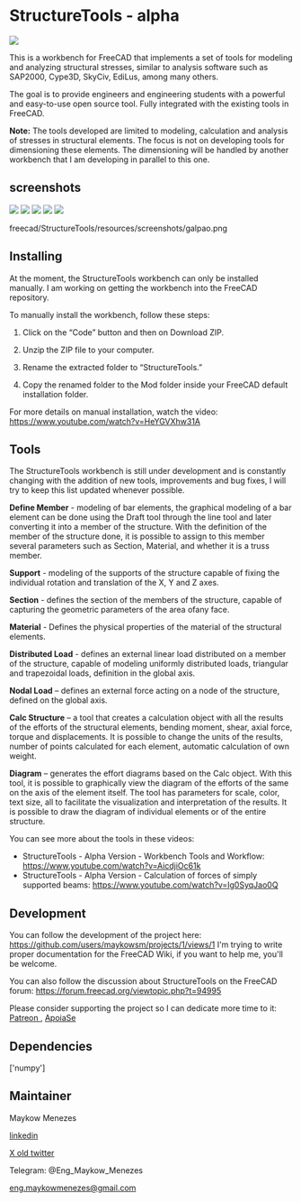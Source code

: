 # StructureTools - alpha

![](https://github.com/maykowsm/StructureTools/blob/main/freecad/StructureTools/resources/ui/img/img-1.png)

This is a workbench for FreeCAD that implements a set of tools for modeling and analyzing structural stresses, similar to analysis software such as SAP2000, Cype3D, SkyCiv, EdiLus, among many others.

The goal is to provide engineers and engineering students with a powerful and easy-to-use open source tool. Fully integrated with the existing tools in FreeCAD.

**Note:** The tools developed are limited to modeling, calculation and analysis of stresses in structural elements. The focus is not on developing tools for dimensioning these elements. The dimensioning will be handled by another workbench that I am developing in parallel to this one.

## screenshots

![](https://github.com/maykowsm/StructureTools/blob/main/freecad/StructureTools/resources/screenshots/galpao.png)
![](https://github.com/maykowsm/StructureTools/blob/main/freecad/StructureTools/resources/screenshots/lajes.png)
![](https://github.com/maykowsm/StructureTools/blob/main/freecad/StructureTools/resources/screenshots/viga2D.png)
![](https://github.com/maykowsm/StructureTools/blob/main/freecad/StructureTools/resources/screenshots/vigas3D.png)
![](https://github.com/maykowsm/StructureTools/blob/main/freecad/StructureTools/resources/screenshots/portico3D.png)

freecad/StructureTools/resources/screenshots/galpao.png

## Installing

At the moment, the StructureTools workbench can only be installed manually. I am working on getting the workbench into the FreeCAD repository.

To manually install the workbench, follow these steps:

1. Click on the “Code” button and then on Download ZIP.

2. Unzip the ZIP file to your computer.

3. Rename the extracted folder to “StructureTools.”

4. Copy the renamed folder to the Mod folder inside your FreeCAD default installation folder.

For more details on manual installation, watch the video:
https://www.youtube.com/watch?v=HeYGVXhw31A


## Tools

The StructureTools workbench is still under development and is constantly changing with the addition of new tools, improvements and bug fixes, I will try to keep this list updated whenever possible.

**Define Member** - modeling of bar elements, the graphical modeling of a bar element can be done using the Draft tool through the line tool and later converting it into a member of the structure. With the definition of the member of the structure done, it is possible to assign to this member several parameters such as Section, Material, and whether it is a truss member.

**Support** - modeling of the supports of the structure capable of fixing the individual rotation and translation of the X, Y and Z axes.

**Section** - defines the section of the members of the structure, capable of capturing the geometric parameters of the area of ​​any face.

**Material** - Defines the physical properties of the material of the structural elements.

**Distributed Load** - defines an external linear load distributed on a member of the structure, capable of modeling uniformly distributed loads, triangular and trapezoidal loads, definition in the global axis.

**Nodal Load** – defines an external force acting on a node of the structure, defined on the global axis.

**Calc Structure** – a tool that creates a calculation object with all the results of the efforts of the structural elements, bending moment, shear, axial force, torque and displacements. It is possible to change the units of the results, number of points calculated for each element, automatic calculation of own weight.

**Diagram** – generates the effort diagrams based on the Calc object. With this tool, it is possible to graphically view the diagram of the efforts of the same on the axis of the element itself. The tool has parameters for scale, color, text size, all to facilitate the visualization and interpretation of the results. It is possible to draw the diagram of individual elements or of the entire structure.

You can see more about the tools in these videos:

* StructureTools - Alpha Version - Workbench Tools and Workflow: https://www.youtube.com/watch?v=AicdjiOc61k
* StructureTools - Alpha Version - Calculation of forces of simply supported beams: https://www.youtube.com/watch?v=Ig0SyqJao0Q

## Development
You can follow the development of the project here: https://github.com/users/maykowsm/projects/1/views/1
I'm trying to write proper documentation for the FreeCAD Wiki, if you want to help me, you'll be welcome.

You can also follow the discussion about StructureTools on the FreeCAD forum: https://forum.freecad.org/viewtopic.php?t=94995

Please consider supporting the project so I can dedicate more time to it: [  Patreon  ](https://patreon.com/StructureTools), [  ApoiaSe  ](  https://apoia.se/structuretools  )

## Dependencies

['numpy']

## Maintainer

Maykow Menezes

[linkedin](https://www.linkedin.com/in/engmaykowmenezes/)

[X old twitter](https://x.com/StructureTools)

Telegram: @Eng_Maykow_Menezes

eng.maykowmenezes@gmail.com
